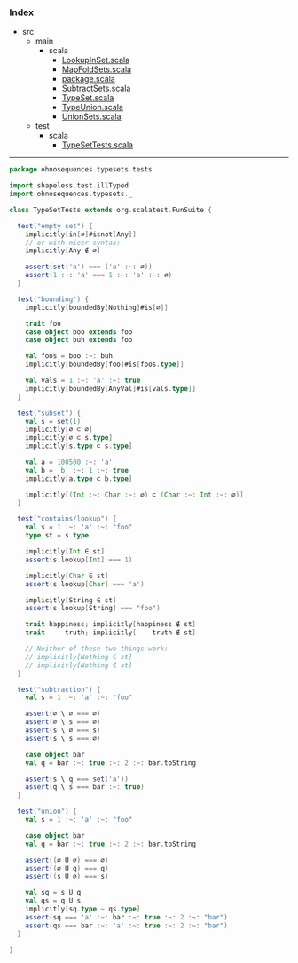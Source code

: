 ### Index

+ src
  + main
    + scala
      + [LookupInSet.scala](../../main/scala/LookupInSet.md)
      + [MapFoldSets.scala](../../main/scala/MapFoldSets.md)
      + [package.scala](../../main/scala/package.md)
      + [SubtractSets.scala](../../main/scala/SubtractSets.md)
      + [TypeSet.scala](../../main/scala/TypeSet.md)
      + [TypeUnion.scala](../../main/scala/TypeUnion.md)
      + [UnionSets.scala](../../main/scala/UnionSets.md)
  + test
    + scala
      + [TypeSetTests.scala](TypeSetTests.md)

------


```scala
package ohnosequences.typesets.tests

import shapeless.test.illTyped
import ohnosequences.typesets._

class TypeSetTests extends org.scalatest.FunSuite {

  test("empty set") {
    implicitly[in[∅]#isnot[Any]]
    // or with nicer syntax:
    implicitly[Any ∉ ∅]

    assert(set('a') === ('a' :~: ∅))
    assert(1 :~: 'a' === 1 :~: 'a' :~: ∅)
  }

  test("bounding") {
    implicitly[boundedBy[Nothing]#is[∅]]

    trait foo
    case object boo extends foo
    case object buh extends foo

    val foos = boo :~: buh
    implicitly[boundedBy[foo]#is[foos.type]]

    val vals = 1 :~: 'a' :~: true
    implicitly[boundedBy[AnyVal]#is[vals.type]]
  }

  test("subset") {
    val s = set(1)
    implicitly[∅ ⊂ ∅]
    implicitly[∅ ⊂ s.type]
    implicitly[s.type ⊂ s.type]

    val a = 100500 :~: 'a'
    val b = 'b' :~: 1 :~: true
    implicitly[a.type ⊂ b.type]

    implicitly[(Int :~: Char :~: ∅) ⊂ (Char :~: Int :~: ∅)]
  }

  test("contains/lookup") {
    val s = 1 :~: 'a' :~: "foo"
    type st = s.type

    implicitly[Int ∈ st]
    assert(s.lookup[Int] === 1)

    implicitly[Char ∈ st]
    assert(s.lookup[Char] === 'a')

    implicitly[String ∈ st]
    assert(s.lookup[String] === "foo")

    trait happiness; implicitly[happiness ∉ st]
    trait     truth; implicitly[    truth ∉ st]

    // Neither of these two things work:
    // implicitly[Nothing ∈ st]
    // implicitly[Nothing ∉ st]
  }

  test("subtraction") {
    val s = 1 :~: 'a' :~: "foo"

    assert(∅ \ ∅ === ∅)
    assert(∅ \ s === ∅)
    assert(s \ ∅ === s)
    assert(s \ s === ∅)

    case object bar
    val q = bar :~: true :~: 2 :~: bar.toString

    assert(s \ q === set('a'))
    assert(q \ s === bar :~: true)
  }

  test("union") {
    val s = 1 :~: 'a' :~: "foo"

    case object bar
    val q = bar :~: true :~: 2 :~: bar.toString

    assert((∅ U ∅) === ∅)
    assert((∅ U q) === q)
    assert((s U ∅) === s)

    val sq = s U q
    val qs = q U s
    implicitly[sq.type ~ qs.type]
    assert(sq === 'a' :~: bar :~: true :~: 2 :~: "bar")
    assert(qs === bar :~: 'a' :~: true :~: 2 :~: "bar")
  }

}

```

